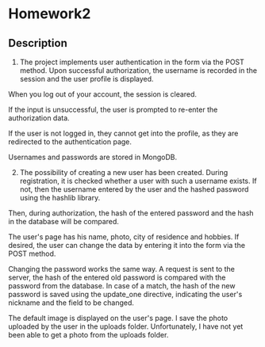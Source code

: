 
# Homework2

## Description
1. The project implements user authentication in the form via the POST method. Upon successful authorization, the username is recorded in the session and the user profile is displayed. 

When you log out of your account, the session is cleared.

If the input is unsuccessful, the user is prompted to re-enter the authorization data.

If the user is not logged in, they cannot get into the profile, as they are redirected to the authentication page.

Usernames and passwords are stored in MongoDB.

2. The possibility of creating a new user has been created. During registration, it is checked whether a user with such a username exists. If not, then the username entered by the user and the hashed password using the hashlib library.

Then, during authorization, the hash of the entered password and the hash in the database will be compared.

The user's page has his name, photo, city of residence and hobbies. If desired, the user can change the data by entering it into the form via the POST method.

Changing the password works the same way. A request is sent to the server, the hash of the entered old password is compared with the password from the database. In case of a match, the hash of the new password is saved using the update_one directive, indicating the user's nickname and the field to be changed.

The default image is displayed on the user's page. I save the photo uploaded by the user in the uploads folder. Unfortunately, I have not yet been able to get a photo from the uploads folder.




